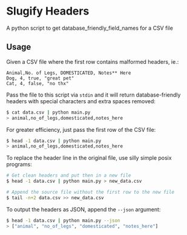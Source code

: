 # Slugify Headers
A python script to get database_friendly_field_names for a CSV file

## Usage
Given a CSV file where the first row contains malformed headers, ie.:
```
Animal,No. of Legs, DOMESTICATED, Notes** Here
Dog, 4, true, "great pet"
Cat, 4, false, "no thx"
```

Pass the file to this script via `stdin` and it will return database-friendly headers 
with special characters and extra spaces removed:
```bash
$ cat data.csv | python main.py
> animal,no_of_legs,domesticated,notes_here
```

For greater efficiency, just pass the first row of the CSV file:
```bash
$ head -1 data.csv | python main.py
> animal,no_of_legs,domesticated,notes_here
```

To replace the header line in the original file, use silly simple posix programs:
```bash
# Get clean headers and put then in a new file
$ head -1 data.csv | python main.py > new_data.csv

# Append the source file without the first row to the new file
$ tail -n+2 data.csv >> new_data.csv
```

To output the headers as JSON, append the `--json` argument:
```bash
$ head -1 data.csv | python main.py --json
> ["animal", "no_of_legs", "domesticated", "notes_here"]
```